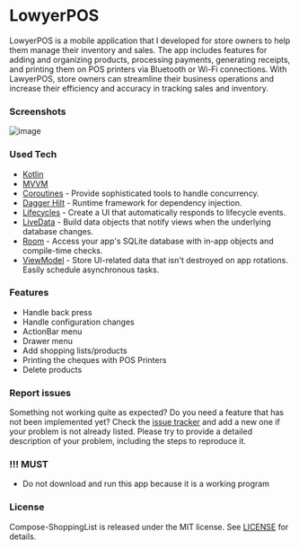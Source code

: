 # LowyerPOS
LowyerPOS is a mobile application that I developed for store owners to help them manage their inventory and sales. The app includes features for adding and organizing products, processing payments, generating receipts, and printing them on POS printers via Bluetooth or Wi-Fi connections. With LawyerPOS, store owners can streamline their business operations and increase their efficiency and accuracy in tracking sales and inventory.

### Screenshots
![image](https://user-images.githubusercontent.com/91304483/230279237-37da37e9-182e-4e68-bf8e-543fd4ddf427.jpeg)

### Used Tech
* [Kotlin](https://kotlinlang.org/)
* [MVVM](https://developer.android.com/jetpack/docs/guide)
* [Coroutines](https://kotlinlang.org/docs/reference/coroutines-overview.html) - Provide sophisticated tools to handle concurrency.
* [Dagger Hilt](https://dagger.dev/hilt/) - Runtime framework for dependency injection.
* [Lifecycles](https://developer.android.com/topic/libraries/architecture/lifecycle) - Create a UI that automatically responds to lifecycle events.
* [LiveData](https://developer.android.com/topic/libraries/architecture/livedata) - Build data objects that notify views when the underlying database changes.
* [Room](https://developer.android.com/topic/libraries/architecture/room) - Access your app's SQLite database with in-app objects and compile-time checks.
* [ViewModel](https://developer.android.com/topic/libraries/architecture/viewmodel) - Store UI-related data that isn't destroyed on app rotations. Easily schedule asynchronous tasks.

### Features
* Handle back press
* Handle configuration changes
* ActionBar menu
* Drawer menu
* Add shopping lists/products
* Printing the cheques with POS Printers
* Delete products

### Report issues
Something not working quite as expected? Do you need a feature that has not been implemented yet? Check the [issue tracker](https://github.com/OgabekDev/LowyerPOS/issues) and add a new one if your problem is not already listed. Please try to provide a detailed description of your problem, including the steps to reproduce it.

### !!! MUST
* Do not download and run this app because it is a working program

### License
Compose-ShoppingList is released under the MIT license. See [LICENSE](./LICENSE) for details.
